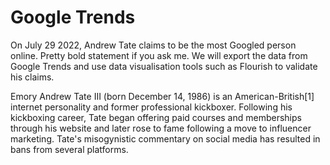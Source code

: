 # Google Trends

On July 29 2022, Andrew Tate claims to be the most Googled person online. Pretty bold statement if you ask me. We will export the data from Google Trends and use data visualisation tools such as Flourish to validate his claims.

Emory Andrew Tate III (born December 14, 1986) is an American-British[1] internet personality and former professional kickboxer. Following his kickboxing career, Tate began offering paid courses and memberships through his website and later rose to fame following a move to influencer marketing. Tate's misogynistic commentary on social media has resulted in bans from several platforms.
